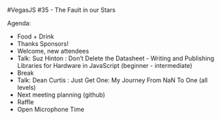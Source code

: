 #VegasJS #35 - The Fault in our Stars

Agenda:

- Food + Drink
- Thanks Sponsors!
- Welcome, new attendees
- Talk: Suz Hinton : Don’t Delete the Datasheet - Writing and Publishing Libraries for Hardware in JavaScript (beginner - intermediate)
- Break
- Talk: Dean Curtis : Just Get One: My Journey From NaN To One (all levels)
- Next meeting planning (github)
- Raffle
- Open Microphone Time